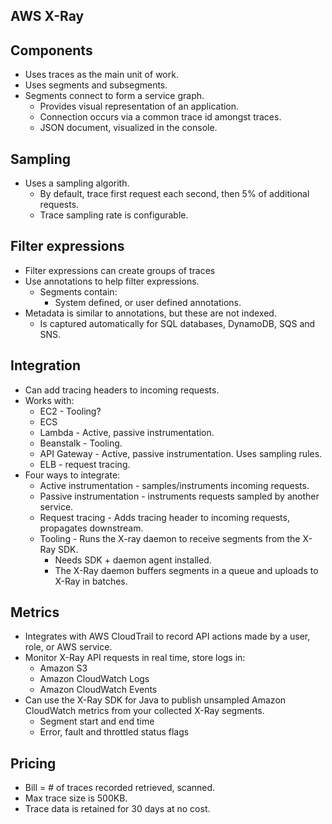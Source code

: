 ## AWS X-Ray

## Components

- Uses traces as the main unit of work.
- Uses segments and subsegments.
- Segments connect to form a service graph.
  - Provides visual representation of an application.
  - Connection occurs via a common trace id amongst traces.
  - JSON document, visualized in the console.

## Sampling

- Uses a sampling algorith.
  - By default, trace first request each second, then 5% of additional requests.
  - Trace sampling rate is configurable.

## Filter expressions

- Filter expressions can create groups of traces
- Use annotations to help filter expressions.
  - Segments contain:
    - System defined, or user defined annotations.
- Metadata is similar to annotations, but these are not indexed.
  - Is captured automatically for SQL databases, DynamoDB, SQS and SNS.

## Integration

- Can add tracing headers to incoming requests.
- Works with:
  - EC2 - Tooling?
  - ECS
  - Lambda - Active, passive instrumentation.
  - Beanstalk - Tooling.
  - API Gateway - Active, passive instrumentation. Uses sampling rules.
  - ELB - request tracing.
- Four ways to integrate:
  - Active instrumentation - samples/instruments incoming requests.
  - Passive instrumentation - instruments requests sampled by another service.
  - Request tracing - Adds tracing header to incoming requests, propagates downstream.
  - Tooling - Runs the X-ray daemon to receive segments from the X-Ray SDK.
    - Needs SDK + daemon agent installed.
    - The X-Ray daemon buffers segments in a queue and uploads to X-Ray in batches.

## Metrics

- Integrates with AWS CloudTrail to record API actions made by a user, role, or AWS service.
- Monitor X-Ray API requests in real time, store logs in:
  - Amazon S3
  - Amazon CloudWatch Logs
  - Amazon CloudWatch Events
- Can use the X-Ray SDK for Java to publish unsampled Amazon CloudWatch metrics from your collected X-Ray segments.
  - Segment start and end time
  - Error, fault and throttled status flags

## Pricing

- Bill = # of traces recorded retrieved, scanned.
- Max trace size is 500KB.
- Trace data is retained for 30 days at no cost.
